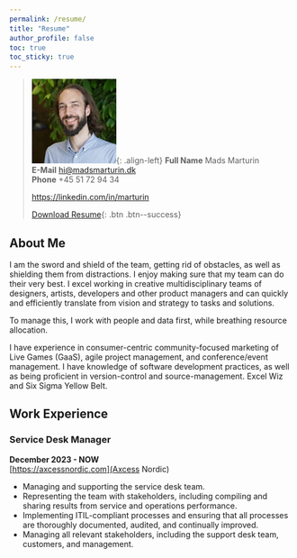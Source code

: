 ```yaml
---
permalink: /resume/
title: "Resume"
author_profile: false
toc: true
toc_sticky: true
---
```

> ![image-left](/assets/images/Marturin_small.jpg){: .align-left}
> **Full Name**
> Mads Marturin  
> **E-Mail**
> <hi@madsmarturin.dk>  
> **Phone**
> +45 51 72 94 34
> 
> <https://linkedin.com/in/marturin>
> 
> [Download Resume](/assets/resume.pdf){: .btn .btn--success}

## About Me
I am the sword and shield of the team, getting rid of obstacles, as well as shielding them from distractions. I enjoy making sure that my team can do their very best. I excel working in creative multidisciplinary teams of designers, artists, developers and other product managers and can quickly and efficiently translate from vision and strategy to tasks and solutions.

To manage this, I work with people and data first, while breathing resource allocation.

I have experience in consumer-centric community-focused marketing of Live Games (GaaS), agile project management, and conference/event management. I have knowledge of software development practices, as well as being proficient in version-control and source-management. Excel Wiz and Six Sigma Yellow Belt.

## Work Experience

### Service Desk Manager
**December 2023 - NOW**  
[https://axcessnordic.com](Axcess Nordic)
* Managing and supporting the service desk team.
* Representing the team with stakeholders, including compiling and sharing results from service and operations performance.
* Implementing ITIL-compliant processes and ensuring that all processes are thoroughly documented, audited, and continually improved.
* Managing all relevant stakeholders, including the support desk team, customers, and management.

